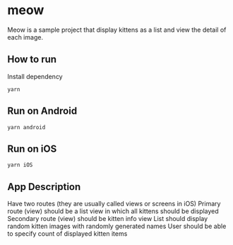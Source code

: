 # meow
Meow is a sample project that display kittens as a list and view the detail of each image.

## How to run
Install dependency
```
yarn
```

## Run on Android
```
yarn android
```

## Run on iOS
``` 
yarn iOS
```

## App Description
Have two routes (they are usually called views or screens in iOS)
Primary route (view) should be a list view in which all kittens should be displayed
Secondary route (view) should be kitten info view
List should display random kitten images with randomly generated names
User should be able to specify count of displayed kitten items


